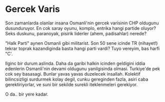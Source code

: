 # Gercek Varis

Son zamanlarda olanlar insana Osmanli'nin gercek varisinin CHP
oldugunu dusunduruyor. En cok saray oyunu, komplo, entrika hangi
partide oluyor? Seks duskunu, paranoyak, pisirik liderler (ahem,
padisahlar) nerede?

"Halk Parti" aynen Osmanli gibi militarist. Son 50 sene icinde TR
(nihayet!) tekrar toprak kazandiginda basta hangi parti vardi? Tuyo
vereyim, bas harfi "C'.

Ilginc bir durum aslinda. Daha da garibi halkin icinden geldigini
iddia edenlerin Osmanli'nin devami oldugunu yanilgisinda
olmasi. Turkiye'de pek cok sey basasagi. Bunlar yavas yavas duzelecek
insallah. Kolektif bilincsizligi surdurmek kolay degil, cunku
gereginden fazla, asiri caba gerektiriyorlar, ve suni bir sekilde
surekli iteklenmeleri gerekiyor.

O da.. bir yere kadar.
